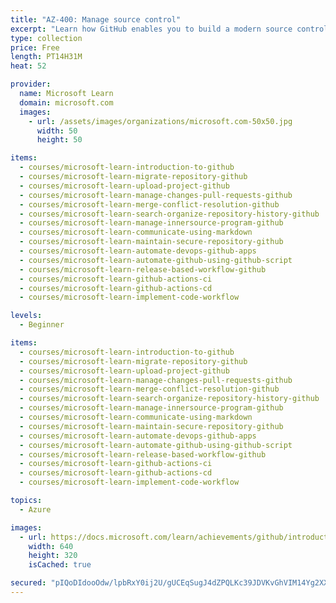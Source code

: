 ```yaml
---
title: "AZ-400: Manage source control"
excerpt: "Learn how GitHub enables you to build a modern source control strategy that fosters collaboration and enables you to automate your build and deployment processes.\nTake this learning path to help prepare for Exam AZ-400: Designing and Implementing Microsoft DevOps Solutions."
type: collection
price: Free
length: PT14H31M
heat: 52

provider:
  name: Microsoft Learn
  domain: microsoft.com
  images:
    - url: /assets/images/organizations/microsoft.com-50x50.jpg
      width: 50
      height: 50

items:
  - courses/microsoft-learn-introduction-to-github
  - courses/microsoft-learn-migrate-repository-github
  - courses/microsoft-learn-upload-project-github
  - courses/microsoft-learn-manage-changes-pull-requests-github
  - courses/microsoft-learn-merge-conflict-resolution-github
  - courses/microsoft-learn-search-organize-repository-history-github
  - courses/microsoft-learn-manage-innersource-program-github
  - courses/microsoft-learn-communicate-using-markdown
  - courses/microsoft-learn-maintain-secure-repository-github
  - courses/microsoft-learn-automate-devops-github-apps
  - courses/microsoft-learn-automate-github-using-github-script
  - courses/microsoft-learn-release-based-workflow-github
  - courses/microsoft-learn-github-actions-ci
  - courses/microsoft-learn-github-actions-cd
  - courses/microsoft-learn-implement-code-workflow

levels:
  - Beginner

items:
  - courses/microsoft-learn-introduction-to-github
  - courses/microsoft-learn-migrate-repository-github
  - courses/microsoft-learn-upload-project-github
  - courses/microsoft-learn-manage-changes-pull-requests-github
  - courses/microsoft-learn-merge-conflict-resolution-github
  - courses/microsoft-learn-search-organize-repository-history-github
  - courses/microsoft-learn-manage-innersource-program-github
  - courses/microsoft-learn-communicate-using-markdown
  - courses/microsoft-learn-maintain-secure-repository-github
  - courses/microsoft-learn-automate-devops-github-apps
  - courses/microsoft-learn-automate-github-using-github-script
  - courses/microsoft-learn-release-based-workflow-github
  - courses/microsoft-learn-github-actions-ci
  - courses/microsoft-learn-github-actions-cd
  - courses/microsoft-learn-implement-code-workflow

topics:
  - Azure

images:
  - url: https://docs.microsoft.com/learn/achievements/github/introduction-to-github-social.png
    width: 640
    height: 320
    isCached: true

secured: "pIQoDIdooOdw/lpbRxY0ij2U/gUCEqSugJ4dZPQLKc39JDVKvGhVIM14Yg2XXHs5P0JrznfkMlVAYET3RGeemQOcqfRYAyoNrL8evgVe9dfn+kf5ZfeANZ7eQTULRehi7hEvA2dsGINYBar7Ms/vUQ2wILsVbu9G032qtKibRr/+j7zpVBKZ7gDnDctgrCbvkYlnIAOy8OKIUv+pHx416CxTB4d4c2bgsBNLmrm4FQLxCo0nH491IAy/gY5+arN5aGXNmFNArI27P2XPxb/Qrwh7lFIS9xTYDmY2zVo5QPd1h7+c4m1a7atiQqB47H8DxhsODN3n5NI1gb6mdZms5g==;+60S5IgyoK+gw0ggOS0mGQ=="
---
```


